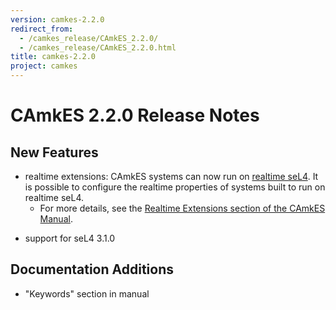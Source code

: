 ```yaml
---
version: camkes-2.2.0
redirect_from:
  - /camkes_release/CAmkES_2.2.0/
  - /camkes_release/CAmkES_2.2.0.html
title: camkes-2.2.0
project: camkes
---
```

# CAmkES 2.2.0 Release Notes


## New Features


  * realtime extensions: CAmkES systems can now run on [realtime seL4](/sel4_release/seL4_1.0.0-rt-dev). It is possible to configure the realtime properties of systems built to run on realtime seL4.
    - For more details, see the
      [Realtime Extensions section of the CAmkES Manual](https://github.com/seL4/camkes-tool/blob/master/docs/index.md#realtime-extensions).
 
- support for seL4 3.1.0

## Documentation Additions


- "Keywords" section in manual

